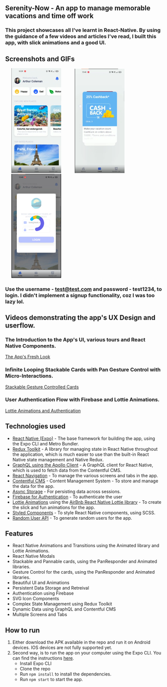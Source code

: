 ## Serenity-Now - An app to manage memorable vacations and time off work

### This project showcases all I've learnt in React-Native. By using the guidance of a few videos and articles I've read, I built this app, with slick animations and a good UI.

## Screenshots and GIFs

<img src="./images/Image1.png" width="160" alt="A Fresh UI" hspace="20" /> <img src="./images/Image2.png" width="160" alt="Stackable Cards" hspace="20" /> <img src="./images/Image3.png" width="160" alt="User Flow and Lottie Animations" hspace="20" />

### Use the username - test@test.com and password - test1234, to login. I didn't implement a signup functionality, coz I was too lazy lol.

## Videos demonstrating the app's UX Design and userflow.

### The Introduction to the App's UI, various tours and React Native Components.

[The App's Fresh Look](https://i.imgur.com/pELcX75.mp4)

### Infinite Looping Stackable Cards with Pan Gesture Control with Micro-Interactions.

[Stackable Gesture Controlled Cards](https://i.imgur.com/qK7YTyo.mp4)

### User Authentication Flow with Firebase and Lottie Animations.

[Lottie Animations and Authentication](https://i.imgur.com/jseZqmj.mp4)

## Technologies used

- [React Native (Expo)](https://expo.dev/) - The base framework for building the app, using the Expo CLI and Metro Bundler.
- [Redux Toolkit](https://redux-toolkit.js.org/) - A library for managing state in React Native throughout the application, which is much easier to use than the built-in React Native state management and Native Redux.
- [GraphQL using the Apollo Client](https://www.apollographql.com/) - A GraphQL client for React Native, which is used to fetch data from the Contentful CMS.
- [React Navigation](https://reactnavigation.org/) - To manage the various screens and tabs in the app.
- [Contentful CMS](https://www.contentful.com/) - Content Management System - To store and manage the data for the app.
- [Async Storage](https://reactnative.dev/docs/asyncstorage) - For persisting data across sessions.
- [Firebase for Authentication](https://firebase.google.com/) - To authenticate the user
- [Lottie Animations](https://lottiefiles.com/) using the [AirBnb React Native Lottie library](https://airbnb.design/lottie/) - To create the slick and fun animations for the app.
- [Styled Components](https://styled-components.com/) - To style React Native components, using SCSS.
- [Random User API](https://randomuser.me/) - To generate random users for the app.

## Features

- React Native Animations and Transitions using the Animated library and Lottie Animations.
- React Native Modals
- Stackable and Pannable cards, using the PanResponder and Animated libraries.
- Gesture Control for the cards, using the PanResponder and Animated libraries.
- Beautiful UI and Animations
- Persistent Data Storage and Retreival
- Authentication using Firebase
- SVG Icon Components
- Complex State Management using Redux Toolkit
- Dynamic Data using GraphQL and Contentful CMS
- Multiple Screens and Tabs

## How to run

1. Either download the APK available in the repo and run it on Android devices. IOS devices are not fully supported yet.
2. Second way, is to run the app on your computer using the Expo CLI. You can find the instructions [here](https://docs.expo.io/versions/latest/guides/using-expo-cli.html).
   - Install Expo CLI
   - Clone the repo
   - Run `npm install` to install the dependencies.
   - Run `npm start` to start the app.
